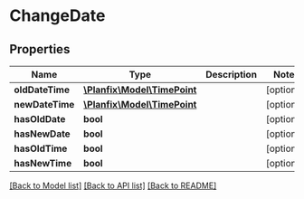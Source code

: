 # ChangeDate

## Properties
Name | Type | Description | Notes
------------ | ------------- | ------------- | -------------
**oldDateTime** | [**\Planfix\Model\TimePoint**](TimePoint.md) |  | [optional] 
**newDateTime** | [**\Planfix\Model\TimePoint**](TimePoint.md) |  | [optional] 
**hasOldDate** | **bool** |  | [optional] 
**hasNewDate** | **bool** |  | [optional] 
**hasOldTime** | **bool** |  | [optional] 
**hasNewTime** | **bool** |  | [optional] 

[[Back to Model list]](../../README.md#documentation-for-models) [[Back to API list]](../../README.md#documentation-for-api-endpoints) [[Back to README]](../../README.md)


